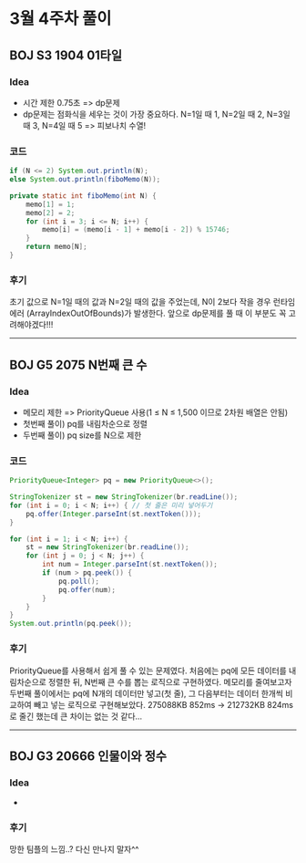 #  3월 4주차 풀이
## BOJ S3 1904 01타일
### **Idea**
* 시간 제한 0.75초 => dp문제
* dp문제는 점화식을 세우는 것이 가장 중요하다. N=1일 때 1, N=2일 때 2, N=3일 때 3, N=4일 때 5 => 피보나치 수열!

### 코드
```java
if (N <= 2) System.out.println(N);
else System.out.println(fiboMemo(N));

private static int fiboMemo(int N) {
	memo[1] = 1;
	memo[2] = 2;
	for (int i = 3; i <= N; i++) {
		memo[i] = (memo[i - 1] + memo[i - 2]) % 15746;
	}
	return memo[N];
}
```

### 후기

초기 값으로 N=1일 때의 값과 N=2일 때의 값을 주었는데, N이 2보다 작을 경우 런타임 에러 (ArrayIndexOutOfBounds)가 발생한다.
앞으로 dp문제를 풀 때 이 부분도 꼭 고려해야겠다!!!

---

## BOJ G5 2075 N번째 큰 수
### **Idea**
* 메모리 제한 => PriorityQueue 사용(1 ≤ N ≤ 1,500 이므로 2차원 배열은 안됨)
* 첫번째 풀이) pq를 내림차순으로 정렬
* 두번째 풀이) pq size를 N으로 제한

### 코드

```java
PriorityQueue<Integer> pq = new PriorityQueue<>();

StringTokenizer st = new StringTokenizer(br.readLine());
for (int i = 0; i < N; i++) { // 첫 줄은 미리 넣어두기
	pq.offer(Integer.parseInt(st.nextToken()));
}

for (int i = 1; i < N; i++) {
	st = new StringTokenizer(br.readLine());
	for (int j = 0; j < N; j++) {
		int num = Integer.parseInt(st.nextToken());
		if (num > pq.peek()) {
			pq.poll();
			pq.offer(num);
		}
	}
}
System.out.println(pq.peek());
```

### 후기

PriorityQueue를 사용해서 쉽게 풀 수 있는 문제였다.
처음에는 pq에 모든 데이터를 내림차순으로 정렬한 뒤, N번째 큰 수를 뽑는 로직으로 구현하였다.
메모리를 줄여보고자 두번째 풀이에서는 pq에 N개의 데이터만 넣고(첫 줄), 그 다음부터는 데이터 한개씩 비교하여 빼고 넣는 로직으로 구현해보았다.
275088KB 852ms -> 212732KB 824ms 로 줄긴 했는데 큰 차이는 없는 것 같다...

----

## BOJ G3 20666 인물이와 정수
### **Idea**
* 

### 후기
망한 팀플의 느낌..? 다신 만나지 말자^^